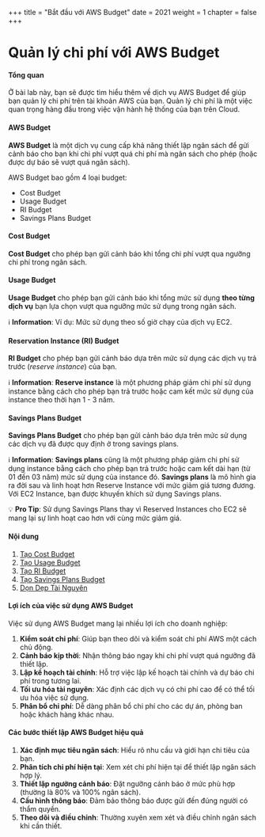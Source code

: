 +++
title = "Bắt đầu với AWS Budget"
date = 2021
weight = 1
chapter = false
+++

# Quản lý chi phí với AWS Budget

#### Tổng quan

Ở bài lab này, bạn sẽ được tìm hiểu thêm về dịch vụ AWS Budget để giúp bạn quản lý chi phí trên tài khoản AWS của bạn. Quản lý chi phí là một việc quan trọng hàng đầu trong việc vận hành hệ thống của bạn trên Cloud.

#### AWS Budget

**AWS Budget** là một dịch vụ cung cấp khả năng thiết lập ngân sách để gửi cảnh báo cho bạn khi chi phí vượt quá chi phí mà ngân sách cho phép (hoặc được dự báo sẽ vượt quá ngân sách).

AWS Budget bao gồm 4 loại budget:
+ Cost Budget
+ Usage Budget
+ RI Budget
+ Savings Plans Budget

#### Cost Budget

**Cost Budget** cho phép bạn gửi cảnh báo khi tổng chi phí vượt qua ngưỡng chi phí trong ngân sách.

#### Usage Budget

**Usage Budget** cho phép bạn gửi cảnh báo khi tổng mức sử dụng **theo từng dịch vụ** bạn lựa chọn vượt qua ngưỡng mức sử dụng trong ngân sách.

ℹ️ **Information**: Ví dụ: Mức sử dụng theo số giờ chạy của dịch vụ EC2.

#### Reservation Instance (RI) Budget

**RI Budget** cho phép bạn gửi cảnh báo dựa trên mức sử dụng các dịch vụ trả trước (*reserve instance*) của bạn.

ℹ️ **Information**: **Reserve instance** là một phương pháp giảm chi phí sử dụng instance bằng cách cho phép bạn trả trước hoặc cam kết mức sử dụng của instance theo thời hạn 1 - 3 năm.

#### Savings Plans Budget

**Savings Plans Budget** cho phép bạn gửi cảnh báo dựa trên mức sử dụng các dịch vụ đã được quy định ở trong savings plans.

ℹ️ **Information**: **Savings plans** cũng là một phương pháp giảm chi phí sử dụng instance bằng cách cho phép bạn trả trước hoặc cam kết dài hạn (từ 01 đến 03 năm) mức sử dụng của instance đó. 
**Savings plans** là mô hình gia ra đời sau và linh hoạt hơn Reserve Instance với mức giảm giá tương đương. Với EC2 Instance, bạn được khuyến khích sử dụng Savings plans.

💡 **Pro Tip**: Sử dụng Savings Plans thay vì Reserved Instances cho EC2 sẽ mang lại sự linh hoạt cao hơn với cùng mức giảm giá.

#### Nội dung
1. [Tạo Cost Budget](1-cost-budgets)
2. [Tạo Usage Budget](2-usage-budget)
3. [Tạo RI Budget](3-reservation-budget)
4. [Tạo Savings Plans Budget](4-saving-plans-budget)
5. [Dọn Dẹp Tài Nguyên](5-clean-up)

#### Lợi ích của việc sử dụng AWS Budget

Việc sử dụng AWS Budget mang lại nhiều lợi ích cho doanh nghiệp:

1. **Kiểm soát chi phí**: Giúp bạn theo dõi và kiểm soát chi phí AWS một cách chủ động.
2. **Cảnh báo kịp thời**: Nhận thông báo ngay khi chi phí vượt quá ngưỡng đã thiết lập.
3. **Lập kế hoạch tài chính**: Hỗ trợ việc lập kế hoạch tài chính và dự báo chi phí trong tương lai.
4. **Tối ưu hóa tài nguyên**: Xác định các dịch vụ có chi phí cao để có thể tối ưu hóa việc sử dụng.
5. **Phân bổ chi phí**: Dễ dàng phân bổ chi phí cho các dự án, phòng ban hoặc khách hàng khác nhau.

#### Các bước thiết lập AWS Budget hiệu quả

1. **Xác định mục tiêu ngân sách**: Hiểu rõ nhu cầu và giới hạn chi tiêu của bạn.
2. **Phân tích chi phí hiện tại**: Xem xét chi phí hiện tại để thiết lập ngân sách hợp lý.
3. **Thiết lập ngưỡng cảnh báo**: Đặt ngưỡng cảnh báo ở mức phù hợp (thường là 80% và 100% ngân sách).
4. **Cấu hình thông báo**: Đảm bảo thông báo được gửi đến đúng người có thẩm quyền.
5. **Theo dõi và điều chỉnh**: Thường xuyên xem xét và điều chỉnh ngân sách khi cần thiết.
